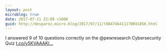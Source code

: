 ```yaml
---
layout: post
microblog: true
date: 2017-07-11 22:09 +1000
guid: http://desparoz.micro.blog/2017/07/11/t884746411170041856.html
---
```

I answered 9 of 10 questions correctly on the @pewresearch Cybersecurity Quiz [t.co/y5KVAAAKI...](https://t.co/y5KVAAAKIR)
